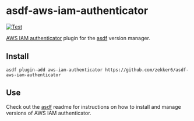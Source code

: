 # asdf-aws-iam-authenticator

[![Test](https://github.com/zekker6/asdf-aws-iam-authenticator/actions/workflows/test.yml/badge.svg)](https://github.com/zekker6/asdf-aws-iam-authenticator/actions/workflows/test.yml)

[AWS IAM authenticator](https://github.com/kubernetes-sigs/aws-iam-authenticator) plugin for the [asdf](https://github.com/asdf-vm/asdf) version manager.

## Install

```
asdf plugin-add aws-iam-authenticator https://github.com/zekker6/asdf-aws-iam-authenticator
```

## Use

Check out the [asdf](https://github.com/asdf-vm/asdf) readme for instructions on how to install and manage versions of AWS IAM authenticator.
